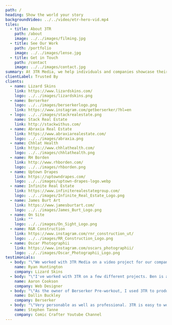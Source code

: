 ```yaml
---
path: /
heading: Show the world your story
backgroundVideo: ../../video/etr-hero-vid.mp4
tiles:
  - title: About 3TR
    path: /about
    image: ../../images/filming.jpg
  - title: See Our Work
    path: /portfolio
    image: ../../images/lense.jpg
  - title: Get in Touch
    path: /contact
    image: ../../images/contact.jpg
summary: At 3TR Media, we help individuals and companies showcase their work and products.
clientLabel: Trusted By
clients:
  - name: Lizard Skins
    link: https://www.lizardskins.com/
    logo: ../../images/lizardskins.png
  - name: Berserker
    logo: ../../images/berserkerlogo.png
    link: https://www.instagram.com/getberserker/?hl=en
  - logo: ../../images/stackrealestate.png
    name: Stack Real Estate
    link: http://stackwithus.com/
  - name: Abraxia Real Estate
    link: https://www.abraxiarealestate.com/
    logo: ../../images/abraxia.png
  - name: Chhlat Health
    link: https://www.chhlathealth.com/
    logo: ../../images/chhlathealth.png
  - name: RH Borden
    link: http://www.rhborden.com/
    logo: ../../images/rhborden.png
  - name: Uptown Drapes
    link: https://uptowndrapes.com/
    logo: ../../images/uptown-drapes-logo.webp
  - name: Infinite Real Estate
    link: https://www.infiniterealestategroup.com/
    logo: ../../images/Infinite_Real_Estate_Logo.png
  - name: James Burt Art
    link: https://www.jamesburtart.com/
    logo: ../../images/James_Burt_Logo.png
  - name: On Site
    link: ""
    logo: ../../images/On_Sight_Logo.png
  - name: R&R Construction
    link: https://www.instagram.com/rnr_construction_ut/
    logo: ../../images/RR_Construction_Logo.png
  - name: Oscar Photographii
    link: https://www.instagram.com/oscars_photographii/
    logo: ../../images/Oscar_Photographii_Logo.png
testimonials:
  - body: "\"We worked with 3TR Media on a video project for our company.  Ben was great to work with.  He was very professional and quick to respond.  The quality of our video turned out great.  We would absolutely recommend him to anyone looking for a video project.\""
    name: Ryan Huntington
    company: Lizard Skins
  - body: "\"I've worked with 3TR on a few different projects. Ben is awesome! He has a lot of really good insight and vision on what looks good and will appeal to the right audience. I definitely recommend anyone looking to grow their company to get with them!\""
    name: Aaron Cookson
    company: Web Designer
  - body: "\"As the owner of Berserker Pre-workout, I used 3TR to produce a video ad for my product. All through the process he was incredibly professional and asked me questions the whole way. He stayed in contact with me and shared progress throughout the project. When the final product was finished it was completely high quality and exactly what I requested. Will work with again\""
    name: Dallin Buckley
    company: Berserker
  - body: "\"Very personable as well as professional. 3TR is easy to work with and communicates vision with your thoughts in mind. They helped me with my Youtube channels along side editing, and helped me to expand my content. I'd recommend 3TR Media if you want to create content more efficiently and with higher quality, and if you want to push your content as well.\""
    name: Stephen Tanne
    company: Comic Crafter Youtube Channel
---
```

